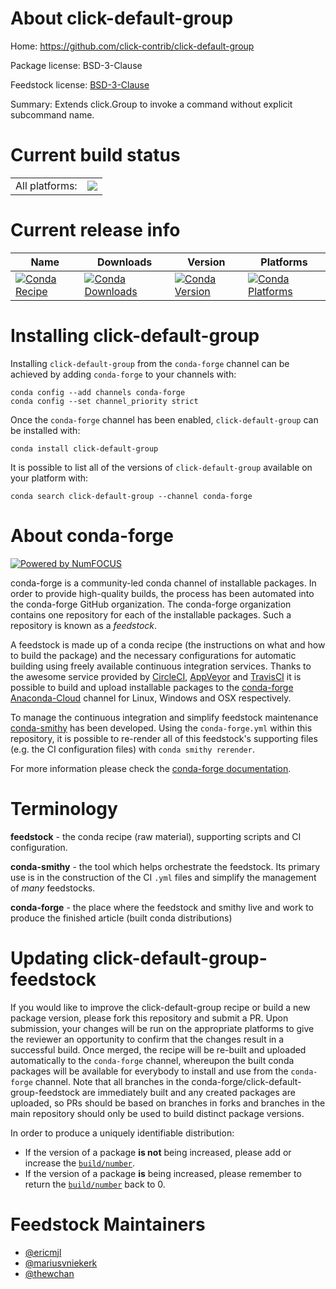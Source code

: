 About click-default-group
=========================

Home: https://github.com/click-contrib/click-default-group

Package license: BSD-3-Clause

Feedstock license: [BSD-3-Clause](https://github.com/conda-forge/click-default-group-feedstock/blob/master/LICENSE.txt)

Summary: Extends click.Group to invoke a command without explicit subcommand name.

Current build status
====================


<table><tr><td>All platforms:</td>
    <td>
      <a href="https://dev.azure.com/conda-forge/feedstock-builds/_build/latest?definitionId=6099&branchName=master">
        <img src="https://dev.azure.com/conda-forge/feedstock-builds/_apis/build/status/click-default-group-feedstock?branchName=master">
      </a>
    </td>
  </tr>
</table>

Current release info
====================

| Name | Downloads | Version | Platforms |
| --- | --- | --- | --- |
| [![Conda Recipe](https://img.shields.io/badge/recipe-click--default--group-green.svg)](https://anaconda.org/conda-forge/click-default-group) | [![Conda Downloads](https://img.shields.io/conda/dn/conda-forge/click-default-group.svg)](https://anaconda.org/conda-forge/click-default-group) | [![Conda Version](https://img.shields.io/conda/vn/conda-forge/click-default-group.svg)](https://anaconda.org/conda-forge/click-default-group) | [![Conda Platforms](https://img.shields.io/conda/pn/conda-forge/click-default-group.svg)](https://anaconda.org/conda-forge/click-default-group) |

Installing click-default-group
==============================

Installing `click-default-group` from the `conda-forge` channel can be achieved by adding `conda-forge` to your channels with:

```
conda config --add channels conda-forge
conda config --set channel_priority strict
```

Once the `conda-forge` channel has been enabled, `click-default-group` can be installed with:

```
conda install click-default-group
```

It is possible to list all of the versions of `click-default-group` available on your platform with:

```
conda search click-default-group --channel conda-forge
```


About conda-forge
=================

[![Powered by NumFOCUS](https://img.shields.io/badge/powered%20by-NumFOCUS-orange.svg?style=flat&colorA=E1523D&colorB=007D8A)](http://numfocus.org)

conda-forge is a community-led conda channel of installable packages.
In order to provide high-quality builds, the process has been automated into the
conda-forge GitHub organization. The conda-forge organization contains one repository
for each of the installable packages. Such a repository is known as a *feedstock*.

A feedstock is made up of a conda recipe (the instructions on what and how to build
the package) and the necessary configurations for automatic building using freely
available continuous integration services. Thanks to the awesome service provided by
[CircleCI](https://circleci.com/), [AppVeyor](https://www.appveyor.com/)
and [TravisCI](https://travis-ci.com/) it is possible to build and upload installable
packages to the [conda-forge](https://anaconda.org/conda-forge)
[Anaconda-Cloud](https://anaconda.org/) channel for Linux, Windows and OSX respectively.

To manage the continuous integration and simplify feedstock maintenance
[conda-smithy](https://github.com/conda-forge/conda-smithy) has been developed.
Using the ``conda-forge.yml`` within this repository, it is possible to re-render all of
this feedstock's supporting files (e.g. the CI configuration files) with ``conda smithy rerender``.

For more information please check the [conda-forge documentation](https://conda-forge.org/docs/).

Terminology
===========

**feedstock** - the conda recipe (raw material), supporting scripts and CI configuration.

**conda-smithy** - the tool which helps orchestrate the feedstock.
                   Its primary use is in the construction of the CI ``.yml`` files
                   and simplify the management of *many* feedstocks.

**conda-forge** - the place where the feedstock and smithy live and work to
                  produce the finished article (built conda distributions)


Updating click-default-group-feedstock
======================================

If you would like to improve the click-default-group recipe or build a new
package version, please fork this repository and submit a PR. Upon submission,
your changes will be run on the appropriate platforms to give the reviewer an
opportunity to confirm that the changes result in a successful build. Once
merged, the recipe will be re-built and uploaded automatically to the
`conda-forge` channel, whereupon the built conda packages will be available for
everybody to install and use from the `conda-forge` channel.
Note that all branches in the conda-forge/click-default-group-feedstock are
immediately built and any created packages are uploaded, so PRs should be based
on branches in forks and branches in the main repository should only be used to
build distinct package versions.

In order to produce a uniquely identifiable distribution:
 * If the version of a package **is not** being increased, please add or increase
   the [``build/number``](https://docs.conda.io/projects/conda-build/en/latest/resources/define-metadata.html#build-number-and-string).
 * If the version of a package **is** being increased, please remember to return
   the [``build/number``](https://docs.conda.io/projects/conda-build/en/latest/resources/define-metadata.html#build-number-and-string)
   back to 0.

Feedstock Maintainers
=====================

* [@ericmjl](https://github.com/ericmjl/)
* [@mariusvniekerk](https://github.com/mariusvniekerk/)
* [@thewchan](https://github.com/thewchan/)


